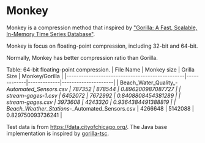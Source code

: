 # Monkey

Monkey is a compression method that inspired
by ["Gorilla: A Fast, Scalable, In-Memory Time Series Database"](http://www.vldb.org/pvldb/vol8/p1816-teller.pdf).

Monkey is focus on floating-point compression, including 32-bit and 64-bit.

Normally, Monkey has better compression ratio than Gorilla.

Table: 64-bit floating-point compression.
| File Name                                      | Monkey size | Grilla Size | Monkey/Gorilla      |
|------------------------------------------------|-------------|-------------|---------------------|
| Beach_Water_Quality_-_Automated_Sensors.csv    | 787352      | 878544	     | 0.896200987087727   |
| stream-gages-1.csv                             | 	6452072    | 	7672992	   | 0.8408808454381289  |
| stream-gages.csv                               | 	3973608	   | 4243320     | 	0.9364384491388819 |
| Beach_Weather_Stations_-_Automated_Sensors.csv | 	4266648    | 	5142088    | 	0.829750093736241  |

Test data is from https://data.cityofchicago.org/.
The Java base implementation is inspired by [gorilla-tsc](https://github.com/burmanm/gorilla-tsc).
